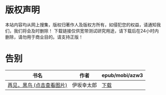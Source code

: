 # 版权声明

本站内容均从网上搜集，版权归著作人及版权方所有，如侵犯您的权益，请通知我们，我们将会及时删除！ 下载链接仅供宽带测试研究用途，请下载后在24小时内删除，请勿用于商业目的。请支持正版！

# 告别

| 书名 | 作者 | epub/mobi/azw3 |
| --- | --- | --- |
| [再见，黑鸟 (点击查看图片)](https://www.dushupai.com/attachment/2024/06/08/4e5d7a708177c5a6.jpg) | 伊坂幸太郎 | [下载](https://url89.ctfile.com/f/31084289-1357047280-8f2319?p=8866) |
